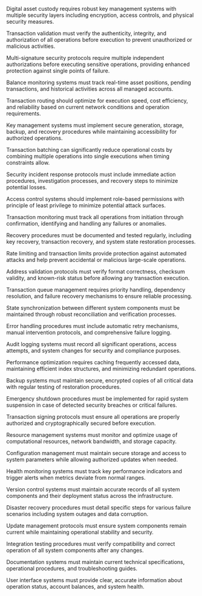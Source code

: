 Digital asset custody requires robust key management systems with multiple security layers including encryption, access controls, and physical security measures.

Transaction validation must verify the authenticity, integrity, and authorization of all operations before execution to prevent unauthorized or malicious activities.

Multi-signature security protocols require multiple independent authorizations before executing sensitive operations, providing enhanced protection against single points of failure.

Balance monitoring systems must track real-time asset positions, pending transactions, and historical activities across all managed accounts.

Transaction routing should optimize for execution speed, cost efficiency, and reliability based on current network conditions and operation requirements.

Key management systems must implement secure generation, storage, backup, and recovery procedures while maintaining accessibility for authorized operations.

Transaction batching can significantly reduce operational costs by combining multiple operations into single executions when timing constraints allow.

Security incident response protocols must include immediate action procedures, investigation processes, and recovery steps to minimize potential losses.

Access control systems should implement role-based permissions with principle of least privilege to minimize potential attack surfaces.

Transaction monitoring must track all operations from initiation through confirmation, identifying and handling any failures or anomalies.

Recovery procedures must be documented and tested regularly, including key recovery, transaction recovery, and system state restoration processes.

Rate limiting and transaction limits provide protection against automated attacks and help prevent accidental or malicious large-scale operations.

Address validation protocols must verify format correctness, checksum validity, and known-risk status before allowing any transaction execution.

Transaction queue management requires priority handling, dependency resolution, and failure recovery mechanisms to ensure reliable processing.

State synchronization between different system components must be maintained through robust reconciliation and verification processes.

Error handling procedures must include automatic retry mechanisms, manual intervention protocols, and comprehensive failure logging.

Audit logging systems must record all significant operations, access attempts, and system changes for security and compliance purposes.

Performance optimization requires caching frequently accessed data, maintaining efficient index structures, and minimizing redundant operations.

Backup systems must maintain secure, encrypted copies of all critical data with regular testing of restoration procedures.

Emergency shutdown procedures must be implemented for rapid system suspension in case of detected security breaches or critical failures.

Transaction signing protocols must ensure all operations are properly authorized and cryptographically secured before execution.

Resource management systems must monitor and optimize usage of computational resources, network bandwidth, and storage capacity.

Configuration management must maintain secure storage and access to system parameters while allowing authorized updates when needed.

Health monitoring systems must track key performance indicators and trigger alerts when metrics deviate from normal ranges.

Version control systems must maintain accurate records of all system components and their deployment status across the infrastructure.

Disaster recovery procedures must detail specific steps for various failure scenarios including system outages and data corruption.

Update management protocols must ensure system components remain current while maintaining operational stability and security.

Integration testing procedures must verify compatibility and correct operation of all system components after any changes.

Documentation systems must maintain current technical specifications, operational procedures, and troubleshooting guides.

User interface systems must provide clear, accurate information about operation status, account balances, and system health. 